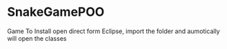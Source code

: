 # SnakeGamePOO
Game
To Install open direct form Eclipse, import the folder and aumotically will open the classes
